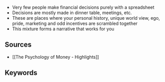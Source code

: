 - Very few people make financial decisions purely with a spreadsheet
- Decisions are mostly made in dinner table, meetings, etc.
- These are places where your personal history, unique world view, ego, pride, marketing and odd incentives are scrambled together
- This mixture forms a narrative that works for you

## Sources
- [[The Psychology of Money - Highlights]]

## Keywords
